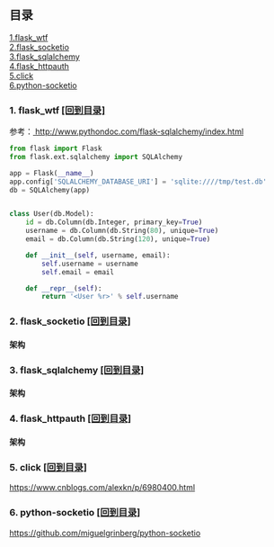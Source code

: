 ## <span id="mulu">目录</span>
 
<a href="#flask_wtf">1.flask_wtf</a>  
<a href="#flask_socketio">2.flask_socketio</a>  
<a href="#flask_sqlalchemy">3.flask_sqlalchemy</a>  
<a href="#flask_httpauth">4.flask_httpauth</a>  
<a href="#click">5.click</a>  
<a href="#python-socketio">6.python-socketio</a>  

### <span id="flask_wtf">1. flask_wtf</span>  <a href="#mulu">[回到目录]</a>  

参考：<a href=" http://www.pythondoc.com/flask-sqlalchemy/index.html"> http://www.pythondoc.com/flask-sqlalchemy/index.html</a>

```python
from flask import Flask
from flask.ext.sqlalchemy import SQLAlchemy

app = Flask(__name__)
app.config['SQLALCHEMY_DATABASE_URI'] = 'sqlite:////tmp/test.db'
db = SQLAlchemy(app)


class User(db.Model):
    id = db.Column(db.Integer, primary_key=True)
    username = db.Column(db.String(80), unique=True)
    email = db.Column(db.String(120), unique=True)

    def __init__(self, username, email):
        self.username = username
        self.email = email

    def __repr__(self):
        return '<User %r>' % self.username
```

<!-- ![架构](./assets/flume-2agent.PNG) -->
<!-- <img src="./assets/flume-2agent.PNG" height="400" width="555" > -->

### <span id="flask_socketio">2. flask_socketio</span> <a href="#mulu">[回到目录]</a>    
    

#### 架构


### <span id="flask_sqlalchemy">3. flask_sqlalchemy</span>  <a href="#mulu">[回到目录]</a>   

#### 架构


### <span id="flask_httpauth">4. flask_httpauth</span>  <a href="#mulu">[回到目录]</a>   

#### 架构


### <span id="click">5. click</span>  <a href="#mulu">[回到目录]</a>   
https://www.cnblogs.com/alexkn/p/6980400.html

### <span id="python-socketio">6. python-socketio</span>  <a href="#mulu">[回到目录]</a>  
https://github.com/miguelgrinberg/python-socketio
